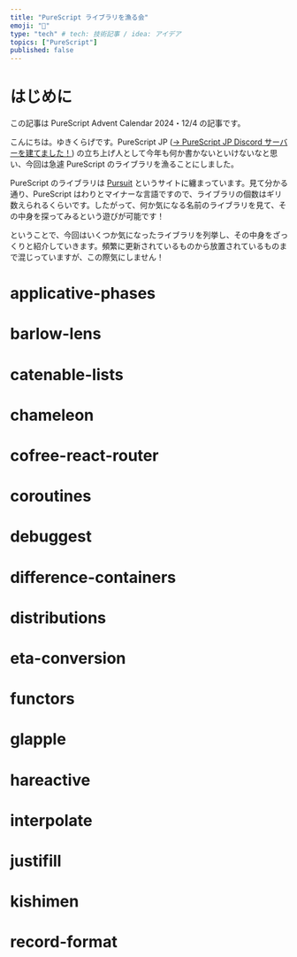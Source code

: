 ```yaml
---
title: "PureScript ライブラリを漁る会"
emoji: "🎁"
type: "tech" # tech: 技術記事 / idea: アイデア
topics: ["PureScript"]
published: false
---
```


# はじめに

この記事は PureScript Advent Calendar 2024・12/4 の記事です。

こんにちは。ゆきくらげです。PureScript JP ([→ PureScript JP Discord サーバーを建てました！](https://zenn.dev/yukikurage/articles/482a8647421fd5)) の立ち上げ人として今年も何か書かないといけないなと思い、今回は急遽 PureScript のライブラリを漁ることにしました。

PureScript のライブラリは [Pursuit](https://pursuit.purescript.org/) というサイトに纏まっています。見て分かる通り、PureScript はわりとマイナーな言語ですので、ライブラリの個数はギリ数えられるくらいです。したがって、何か気になる名前のライブラリを見て、その中身を探ってみるという遊びが可能です！

ということで、今回はいくつか気になったライブラリを列挙し、その中身をざっくりと紹介していきます。頻繁に更新されているものから放置されているものまで混じっていますが、この際気にしません！

# applicative-phases

# barlow-lens

# catenable-lists

# chameleon

# cofree-react-router

# coroutines

# debuggest

# difference-containers

# distributions

# eta-conversion

# functors

# glapple

# hareactive

# interpolate

# justifill

# kishimen

# record-format
